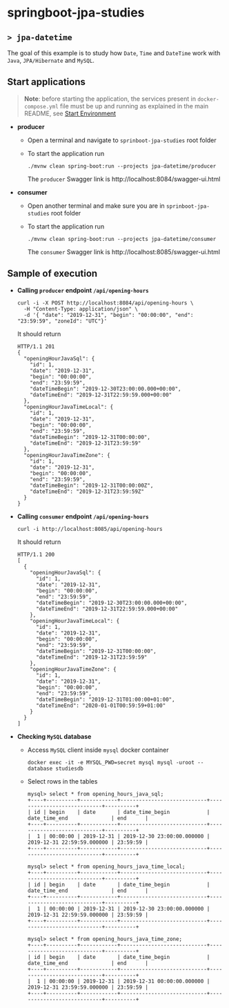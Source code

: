 # springboot-jpa-studies
## `> jpa-datetime`

The goal of this example is to study how `Date`, `Time` and `DateTime` work with `Java`, `JPA/Hibernate` and `MySQL`. 

## Start applications

> **Note**: before starting the application, the services present in `docker-compose.yml` file must be up and running as explained in the main README, see [Start Environment](https://github.com/ivangfr/springboot-jpa-studies#start-environment)

- **producer**

  - Open a terminal and navigate to `sprinboot-jpa-studies` root folder

  - To start the application run
    ```
    ./mvnw clean spring-boot:run --projects jpa-datetime/producer
    ```
  
    The `producer` Swagger link is http://localhost:8084/swagger-ui.html

- **consumer**

  - Open another terminal and make sure you are in `sprinboot-jpa-studies` root folder

  - To start the application run
    ```
    ./mvnw clean spring-boot:run --projects jpa-datetime/consumer
    ```

    The `consumer` Swagger link is http://localhost:8085/swagger-ui.html

## Sample of execution

- **Calling `producer` endpoint `/api/opening-hours`**

  ```
  curl -i -X POST http://localhost:8084/api/opening-hours \
    -H "Content-Type: application/json" \
    -d '{ "date": "2019-12-31", "begin": "00:00:00", "end": "23:59:59", "zoneId": "UTC"}'
  ```

  It should return
  ```
  HTTP/1.1 201
  {
    "openingHourJavaSql": {
      "id": 1,
      "date": "2019-12-31",
      "begin": "00:00:00",
      "end": "23:59:59",
      "dateTimeBegin": "2019-12-30T23:00:00.000+00:00",
      "dateTimeEnd": "2019-12-31T22:59:59.000+00:00"
    },
    "openingHourJavaTimeLocal": {
      "id": 1,
      "date": "2019-12-31",
      "begin": "00:00:00",
      "end": "23:59:59",
      "dateTimeBegin": "2019-12-31T00:00:00",
      "dateTimeEnd": "2019-12-31T23:59:59"
    },
    "openingHourJavaTimeZone": {
      "id": 1,
      "date": "2019-12-31",
      "begin": "00:00:00",
      "end": "23:59:59",
      "dateTimeBegin": "2019-12-31T00:00:00Z",
      "dateTimeEnd": "2019-12-31T23:59:59Z"
    }
  }
  ```

- **Calling `consumer` endpoint `/api/opening-hours`**

  ```
  curl -i http://localhost:8085/api/opening-hours
  ```

  It should return
  ```
  HTTP/1.1 200
  [
    {
      "openingHourJavaSql": {
        "id": 1,
        "date": "2019-12-31",
        "begin": "00:00:00",
        "end": "23:59:59",
        "dateTimeBegin": "2019-12-30T23:00:00.000+00:00",
        "dateTimeEnd": "2019-12-31T22:59:59.000+00:00"
      },
      "openingHourJavaTimeLocal": {
        "id": 1,
        "date": "2019-12-31",
        "begin": "00:00:00",
        "end": "23:59:59",
        "dateTimeBegin": "2019-12-31T00:00:00",
        "dateTimeEnd": "2019-12-31T23:59:59"
      },
      "openingHourJavaTimeZone": {
        "id": 1,
        "date": "2019-12-31",
        "begin": "00:00:00",
        "end": "23:59:59",
        "dateTimeBegin": "2019-12-31T01:00:00+01:00",
        "dateTimeEnd": "2020-01-01T00:59:59+01:00"
      }
    }
  ]
  ```

- **Checking `MySQL` database**

  - Access `MySQL` client inside `mysql` docker container
    ```
    docker exec -it -e MYSQL_PWD=secret mysql mysql -uroot --database studiesdb
    ```

  - Select rows in the tables
    ```
    mysql> select * from opening_hours_java_sql;
    +----+----------+------------+----------------------------+----------------------------+----------+
    | id | begin    | date       | date_time_begin            | date_time_end              | end      |
    +----+----------+------------+----------------------------+----------------------------+----------+
    |  1 | 00:00:00 | 2019-12-31 | 2019-12-30 23:00:00.000000 | 2019-12-31 22:59:59.000000 | 23:59:59 |
    +----+----------+------------+----------------------------+----------------------------+----------+
    
    mysql> select * from opening_hours_java_time_local;
    +----+----------+------------+----------------------------+----------------------------+----------+
    | id | begin    | date       | date_time_begin            | date_time_end              | end      |
    +----+----------+------------+----------------------------+----------------------------+----------+
    |  1 | 00:00:00 | 2019-12-31 | 2019-12-30 23:00:00.000000 | 2019-12-31 22:59:59.000000 | 23:59:59 |
    +----+----------+------------+----------------------------+----------------------------+----------+
    
    mysql> select * from opening_hours_java_time_zone;
    +----+----------+------------+----------------------------+----------------------------+----------+
    | id | begin    | date       | date_time_begin            | date_time_end              | end      |
    +----+----------+------------+----------------------------+----------------------------+----------+
    |  1 | 00:00:00 | 2019-12-31 | 2019-12-31 00:00:00.000000 | 2019-12-31 23:59:59.000000 | 23:59:59 |
    +----+----------+------------+----------------------------+----------------------------+----------+
    ```
